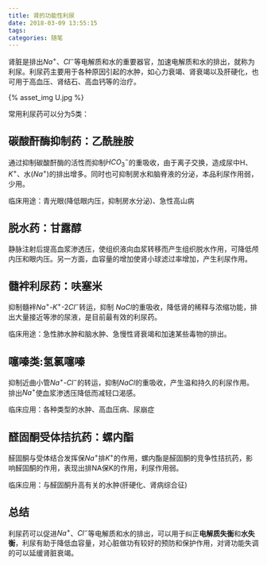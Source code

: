 ```yaml
---
title: 肾的功能性利尿
date: 2018-03-09 13:55:15
tags:
categories: 随笔
---
```


肾脏是排出$Na^+$、$Cl^-$等电解质和水的重要器官，加速电解质和水的排出，就称为利尿。利尿药主要用于各种原因引起的水肿，如心力衰竭、肾衰竭以及肝硬化，也可用于高血压、肾结石、高血钙等的治疗。

{% asset_img U.jpg %}

常用利尿药可以分为5类：

## 碳酸酐酶抑制药：乙酰脞胺

通过抑制碳酸酐酶的活性而抑制$HCO_3^-$的重吸收，由于离子交换，造成尿中H、$K^+$、水($Na^+$)的排出增多。同时也可抑制房水和脑脊液的分泌，本品利尿作用弱，少用。

临床用途：青光眼(降低眼内压，抑制房水分泌)、急性高山病
<!--- more --->
## 脱水药：甘露醇

静脉注射后提高血浆渗透压，使组织液向血浆转移而产生组织脱水作用，可降低颅内压和眼内压。另一方面，血容量的增加使肾小球滤过率增加，产生利尿作用。

## 髓袢利尿药：呋塞米

抑制髓袢$Na^+$-$K^+$-2$Cl^-$转运，抑制
$NaCl$的重吸收，降低肾的稀释与浓缩功能，排出大量接近等渗的尿液，是目前最有效的利尿药。

临床用途：急性肺水肿和脑水肿、急慢性肾衰竭和加速某些毒物的排出。

## 噻嗪类:氢氯噻嗪

抑制近曲小管$Na^+$-$Cl^-$的转运，抑制$NaCl$的重吸收，产生温和持久的利尿作用。排出$Na^+$使血浆渗透压降低而减轻口渴感。

临床应用：各种类型的水肿、高血压病、尿崩症

## 醛固酮受体拮抗药：螺内酯

醛固酮与受体结合发挥保$Na^+$排$K^+$的作用，螺内酯是醛固酮的竞争性拮抗药，影响醛固酮的作用，表现出排NA保K的作用，利尿作用弱。

临床应用：与醛固酮升高有关的水肿(肝硬化、肾病综合征)

## 总结

利尿药可以促进$Na^+$、$Cl^-$等电解质和水的排出，可以用于纠正**电解质失衡**和**水失衡**，利尿有助于降低血容量，对心脏做功有较好的预防和保护作用，对肾功能失调的可以延缓肾脏衰竭。
